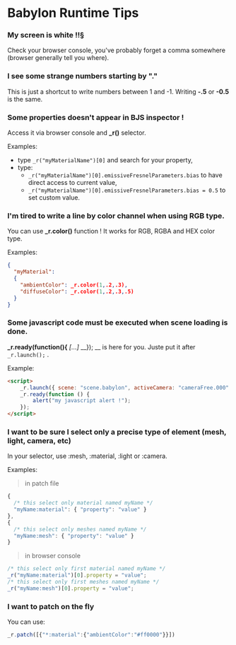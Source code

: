 # Babylon Runtime Tips

### My screen is white !!§

Check your browser console, you've probably forget a comma somewhere (browser generally tell you where).

### I see some strange numbers starting by "."

This is just a shortcut to write numbers between 1 and -1. Writing __-.5__ or __-0.5__ is the same.

### Some properties doesn't appear in BJS inspector !

Access it via browser console and __\_r()__ selector.

Examples:

  - type ``` _r("myMaterialName")[0] ``` and search for your property,
  - type:
    - ``` _r("myMaterialName")[0].emissiveFresnelParameters.bias ``` to have direct access to current value,
    - ``` _r("myMaterialName")[0].emissiveFresnelParameters.bias = 0.5 ``` to set custom value.

### I'm tired to write a line by color channel when using RGB type.

You can use __\_r.color()__ function ! It works for RGB, RGBA and HEX color type.

Examples:

```JSON
{
  "myMaterial":
  {
    "ambientColor": _r.color(1,.2,.3),
    "diffuseColor": _r.color(1,.2,.3,.5)
  }
}
```



### Some javascript code must be executed when scene loading is done.

__\_r.ready(function(){__ _[...]_ __}); __ is here for you. Juste put it after ``` _r.launch(); ``` .

Example:

```html
<script>
    _r.launch({ scene: "scene.babylon", activeCamera: "cameraFree.000" });
    _r.ready(function () {
    	alert("my javascript alert !");
    });
</script>
```

### I want to be sure I select only a precise type of element (mesh, light, camera, etc)

In your selector, use :mesh, :material, :light or :camera.

Examples:
> in patch file

```javascript
{
  /* this select only material named myName */
  "myName:material": { "property": "value" }
},
{
  /* this select only meshes named myName */
  "myName:mesh": { "property": "value" }
}
```
> in browser console
```javascript
/* this select only first material named myName */
_r("myName:material")[0].property = "value";
/* this select only first meshes named myName */
_r("myName:mesh")[0].property = "value";
```

### I want to patch on the fly

You can use:
```javascript
_r.patch([{"*:material":{"ambientColor":"#ff0000"}}])
```

